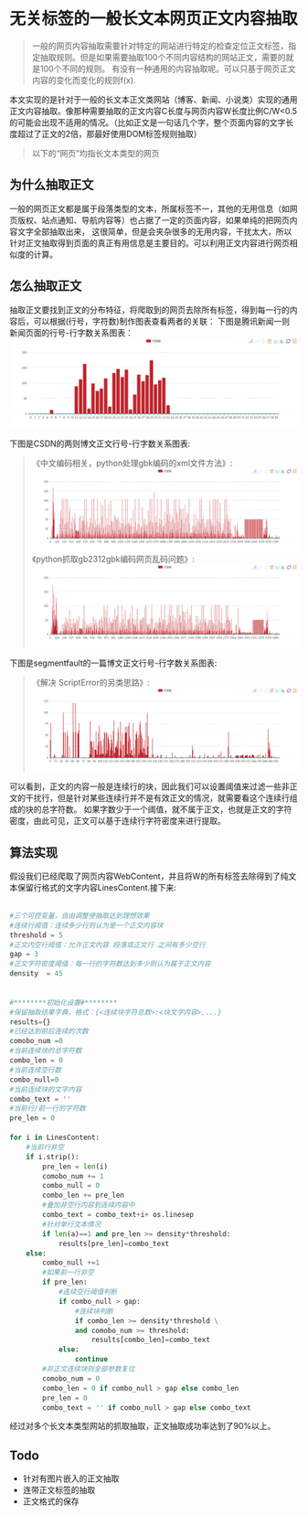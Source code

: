 # 无关标签的一般长文本网页正文内容抽取

> 一般的网页内容抽取需要针对特定的网站进行特定的检查定位正文标签，指定抽取规则。但是如果需要抽取100个不同内容结构的网站正文，需要的就是100个不同的规则。
> 有没有一种通用的内容抽取呢。可以只基于网页正文内容的变化而变化的规则f(x).

本文实现的是针对于一般的长文本正文类网站（博客、新闻、小说类）实现的通用正文内容抽取。像那种需要抽取的正文内容C长度与网页内容W长度比例C/W<0.5的可能会出现不适用的情况。（比如正文是一句话几个字，整个页面内容的文字长度超过了正文的2倍，那最好使用DOM标签规则抽取）

> 以下的“网页”均指长文本类型的网页

## 为什么抽取正文

一般的网页正文都是属于段落类型的文本，所属标签不一，其他的无用信息（如网页版权、站点通知、导航内容等）也占据了一定的页面内容，如果单纯的把网页内容文字全部抽取出来，
这很简单，但是会夹杂很多的无用内容，干扰太大，所以针对正文抽取得到页面的真正有用信息是主要目的。可以利用正文内容进行网页相似度的计算。

## 怎么抽取正文

抽取正文要找到正文的分布特征，将爬取到的网页去除所有标签，得到每一行的内容后，可以根据(行号，字符数)制作图表查看两者的关联：
下图是腾讯新闻一则新闻页面的行号-行字数关系图表：
![1][1]

下图是CSDN的两则博文正文行号-行字数关系图表:
> 《中文编码相关，python处理gbk编码的xml文件方法》:
![2][2]
> 《python抓取gb2312gbk编码网页乱码问题》:
![3][3]

下图是segmentfault的一篇博文正文行号-行字数关系图表:
> 《解决 ScriptError的另类思路》:
![4][4]

可以看到，正文的内容一般是连续行的块，因此我们可以设置阈值来过滤一些非正文的干扰行，但是针对某些连续行并不是有效正文的情况，就需要看这个连续行组成的块的总字符数。
如果字数少于一个阈值，就不属于正文，也就是正文的字符密度，由此可见，正文可以基于连续行字符密度来进行提取。

## 算法实现

假设我们已经爬取了网页内容WebContent，并且将W的所有标签去除得到了纯文本保留行格式的文字内容LinesContent.接下来:
```python

#三个可控变量，自由调整使抽取达到理想效果
#连续行阈值：连续多少行则认为是一个正文内容块
threshold = 5
#正文内空行阈值：允许正文内容 段落或正文行 之间有多少空行
gap = 3
#正文字符密度阈值：每一行的字符数达到多少则认为属于正文内容
density  = 45


#********初始化设置#********
#保留抽取结果字典，格式：{<连续块字符总数>:<块文字内容>,...}
results={}
#已经达到前后连续的次数
comobo_num =0
#当前连续块的总字符数
combo_len = 0
#当前连续空行数
combo_null=0
#当前连续块的文字内容
combo_text = ''
#当前行/前一行的字符数
pre_len = 0

for i in LinesContent:
	#当前行非空
	if i.strip():
		pre_len = len(i)
		comobo_num += 1 
		combo_null = 0
		combo_len += pre_len
		#叠加非空行内容到连续内容中
		combo_text = combo_text+i+ os.linesep
		#针对单行文本情况
		if len(a)==1 and pre_len >= density*threshold:
			results[pre_len]=combo_text
	else:
		combo_null +=1
		#如果前一行非空
		if pre_len:
			#连续空行阈值判断
			if combo_null > gap:
				#连续块判断
				if combo_len >= density*threshold \
				and comobo_num >= threshold:
					results[combo_len]=combo_text
			else:
				continue
		#非正文连续块则全部参数复位
		comobo_num = 0
		combo_len = 0 if combo_null > gap else combo_len
		pre_len = 0
		combo_text = '' if combo_null > gap else combo_text
```
经过对多个长文本类型网站的抓取抽取，正文抽取成功率达到了90%以上。
 
## Todo 

* 针对有图片嵌入的正文抽取
* 连带正文标签的抽取
* 正文格式的保存


[1]:1.png
[2]:2.png 
[3]:3.png 
[4]:4.png